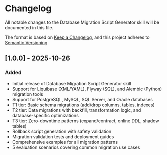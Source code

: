 # Changelog

All notable changes to the Database Migration Script Generator skill will be documented in this file.

The format is based on [Keep a Changelog](https://keepachangelog.com/en/1.0.0/),
and this project adheres to [Semantic Versioning](https://semver.org/spec/v2.0.0.html).

## [1.0.0] - 2025-10-26

### Added
- Initial release of Database Migration Script Generator skill
- Support for Liquibase (XML/YAML), Flyway (SQL), and Alembic (Python) migration tools
- Support for PostgreSQL, MySQL, SQL Server, and Oracle databases
- T1 tier: Basic schema migrations (add/drop columns, tables, indexes)
- T2 tier: Data migrations with backfill, transformation logic, and database-specific optimizations
- T3 tier: Zero-downtime patterns (expand/contract, online DDL, shadow tables)
- Rollback script generation with safety validation
- Migration validation tests and deployment guides
- Comprehensive examples for all migration patterns
- 5 evaluation scenarios covering common migration use cases
